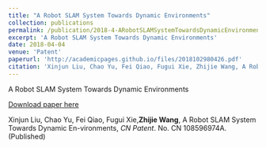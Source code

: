```yaml
---
title: "A Robot SLAM System Towards Dynamic Environments"
collection: publications
permalink: /publication/2018-4-ARobotSLAMSystemTowardsDynamicEnvironments
excerpt: 'A Robot SLAM System Towards Dynamic Environments'
date: 2018-04-04
venue: 'Patent'
paperurl: 'http://academicpages.github.io/files/2018102980426.pdf'
citation: 'Xinjun Liu, Chao Yu, Fei Qiao, Fugui Xie, Zhijie Wang, A Robot SLAM System Towards Dynamic En-vironments, CN Patent. No. CN 108596974A.'
---
```

A Robot SLAM System Towards Dynamic Environments

[Download paper here](http://academicpages.github.io/files/2018102980426.pdf)

Xinjun Liu, Chao Yu, Fei Qiao, Fugui Xie,**Zhijie Wang**, A Robot SLAM System Towards Dynamic En-vironments, *CN Patent*. No. CN 108596974A. (Published)